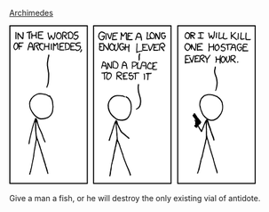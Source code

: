 [Archimedes](https://xkcd.com/857)

![Archimedes](./random_comic.png)

Give a man a fish, or he will destroy the only existing vial of antidote.

